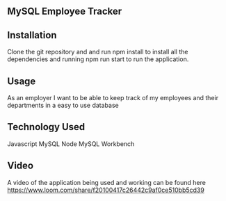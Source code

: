 ## MySQL Employee Tracker

## Installation
Clone the git repository and and run npm install to install all the dependencies and running npm run start to run the application. 

## Usage
As an employer I want to be able to keep track of my employees and their departments in a easy to use database

## Technology Used
Javascript
MySQL
Node
MySQL Workbench


## Video
A video of the application being used and working can be found here https://www.loom.com/share/f20100417c26442c9af0ce510bb5cd39



